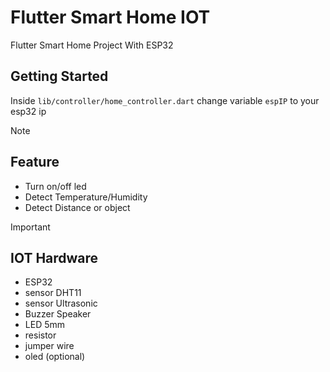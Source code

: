 # Flutter Smart Home IOT

Flutter Smart Home Project With ESP32

## Getting Started

Inside  `lib/controller/home_controller.dart` change variable `espIP` to your esp32 ip

> [!NOTE]
>## Feature
>- Turn on/off led
>- Detect Temperature/Humidity
>- Detect Distance or object

> [!IMPORTANT]
>## IOT Hardware
>- ESP32
>- sensor DHT11
>- sensor Ultrasonic
>- Buzzer Speaker
>- LED 5mm
>- resistor
>- jumper wire
>- oled (optional)
